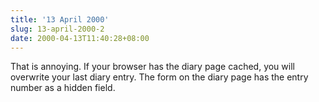 ```yaml
---
title: '13 April 2000'
slug: 13-april-2000-2
date: 2000-04-13T11:40:28+08:00
---
```


That is annoying. If your browser has the diary page cached, you will
overwrite your last diary entry. The form on the diary page has the
entry number as a hidden field.
